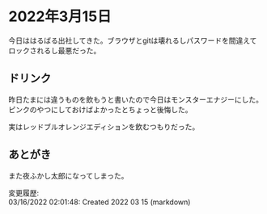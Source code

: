 # 2022年3月15日

今日ははるばる出社してきた。ブラウザとgitは壊れるしパスワードを間違えてロックされるし最悪だった。

## ドリンク

昨日たまには違うものを飲もうと書いたので今日はモンスターエナジーにした。ピンクのやつにしておけばよかったとちょっと後悔した。

実はレッドブルオレンジエディションを飲むつもりだった。

## あとがき

また夜ふかし太郎になってしまった。

変更履歴:  
03/16/2022 02:01:48: Created 2022 03 15 (markdown)  
